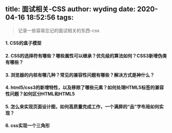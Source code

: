 title: 面试相关-CSS
author: wyding
date: 2020-04-16 18:52:56
tags:
---
> 记录一些容易忘记的面试相关的东西-css
<!-- more -->

#### 1. CSS的盒子模型

#### 2. CSS的选择符有哪些？哪些属性可以继承？优先级的算法如何？CSS3新增伪类有哪些？

#### 3. 浏览器的内核有哪几种？常见的兼容性问题有哪些？解决方式是神什么？

#### 4. html5/css3的新增特性，以及移除了哪些元素？如何处理HTML5标签的兼容性问题？如何区分HTML和HTML5

#### 5. 怎么来实现页面设计图，如何高质量完成工作，一个满屏的“品”字布局如何实现？

#### 6. css实现一个三角形